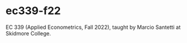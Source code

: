 # ec339-f22
EC 339 (Applied Econometrics, Fall 2022), taught by Marcio Santetti at Skidmore College.
